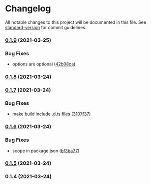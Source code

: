 # Changelog

All notable changes to this project will be documented in this file. See [standard-version](https://github.com/conventional-changelog/standard-version) for commit guidelines.

### [0.1.9](https://github.com/GreenCubeIO/gpayments/compare/v0.1.8...v0.1.9) (2021-03-25)


### Bug Fixes

* options are optional ([42b08ca](https://github.com/GreenCubeIO/gpayments/commit/42b08ca387f3a3470662b6ca052a4d6d7ba1dedb))

### [0.1.8](https://github.com/GreenCubeIO/gpayments/compare/v0.1.7...v0.1.8) (2021-03-24)

### [0.1.7](https://github.com/GreenCubeIO/gpayments/compare/v0.1.6...v0.1.7) (2021-03-24)


### Bug Fixes

* make build include .d.ts files ([3107f37](https://github.com/GreenCubeIO/gpayments/commit/3107f37dd9171a2bf944f32652413cb89f6e7413))

### [0.1.6](https://github.com/GreenCubeIO/gpayments/compare/v0.1.5...v0.1.6) (2021-03-24)


### Bug Fixes

* scope in package.json ([bf3ba77](https://github.com/GreenCubeIO/gpayments/commit/bf3ba77e19a868adb2704d1f7dbbde5444ecd64f))

### [0.1.5](https://github.com/cayasso/gpayments/compare/v0.1.4...v0.1.5) (2021-03-24)

### 0.1.4 (2021-03-24)
